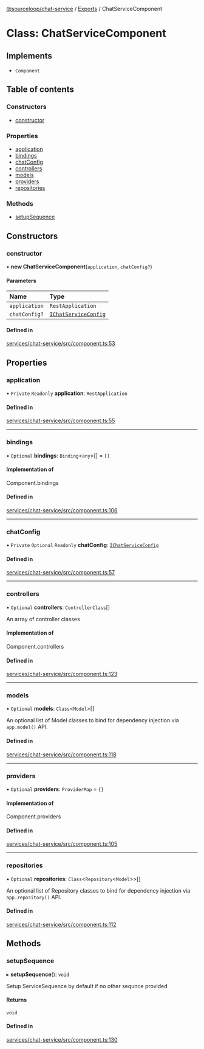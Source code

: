 [@sourceloop/chat-service](../README.md) / [Exports](../modules.md) / ChatServiceComponent

# Class: ChatServiceComponent

## Implements

- `Component`

## Table of contents

### Constructors

- [constructor](ChatServiceComponent.md#constructor)

### Properties

- [application](ChatServiceComponent.md#application)
- [bindings](ChatServiceComponent.md#bindings)
- [chatConfig](ChatServiceComponent.md#chatconfig)
- [controllers](ChatServiceComponent.md#controllers)
- [models](ChatServiceComponent.md#models)
- [providers](ChatServiceComponent.md#providers)
- [repositories](ChatServiceComponent.md#repositories)

### Methods

- [setupSequence](ChatServiceComponent.md#setupsequence)

## Constructors

### constructor

• **new ChatServiceComponent**(`application`, `chatConfig?`)

#### Parameters

| Name | Type |
| :------ | :------ |
| `application` | `RestApplication` |
| `chatConfig?` | [`IChatServiceConfig`](../interfaces/IChatServiceConfig.md) |

#### Defined in

[services/chat-service/src/component.ts:53](https://github.com/sourcefuse/loopback4-microservice-catalog/blob/77bb890a2/services/chat-service/src/component.ts#L53)

## Properties

### application

• `Private` `Readonly` **application**: `RestApplication`

#### Defined in

[services/chat-service/src/component.ts:55](https://github.com/sourcefuse/loopback4-microservice-catalog/blob/77bb890a2/services/chat-service/src/component.ts#L55)

___

### bindings

• `Optional` **bindings**: `Binding`<`any`\>[] = `[]`

#### Implementation of

Component.bindings

#### Defined in

[services/chat-service/src/component.ts:106](https://github.com/sourcefuse/loopback4-microservice-catalog/blob/77bb890a2/services/chat-service/src/component.ts#L106)

___

### chatConfig

• `Private` `Optional` `Readonly` **chatConfig**: [`IChatServiceConfig`](../interfaces/IChatServiceConfig.md)

#### Defined in

[services/chat-service/src/component.ts:57](https://github.com/sourcefuse/loopback4-microservice-catalog/blob/77bb890a2/services/chat-service/src/component.ts#L57)

___

### controllers

• `Optional` **controllers**: `ControllerClass`[]

An array of controller classes

#### Implementation of

Component.controllers

#### Defined in

[services/chat-service/src/component.ts:123](https://github.com/sourcefuse/loopback4-microservice-catalog/blob/77bb890a2/services/chat-service/src/component.ts#L123)

___

### models

• `Optional` **models**: `Class`<`Model`\>[]

An optional list of Model classes to bind for dependency injection
via `app.model()` API.

#### Defined in

[services/chat-service/src/component.ts:118](https://github.com/sourcefuse/loopback4-microservice-catalog/blob/77bb890a2/services/chat-service/src/component.ts#L118)

___

### providers

• `Optional` **providers**: `ProviderMap` = `{}`

#### Implementation of

Component.providers

#### Defined in

[services/chat-service/src/component.ts:105](https://github.com/sourcefuse/loopback4-microservice-catalog/blob/77bb890a2/services/chat-service/src/component.ts#L105)

___

### repositories

• `Optional` **repositories**: `Class`<`Repository`<`Model`\>\>[]

An optional list of Repository classes to bind for dependency injection
via `app.repository()` API.

#### Defined in

[services/chat-service/src/component.ts:112](https://github.com/sourcefuse/loopback4-microservice-catalog/blob/77bb890a2/services/chat-service/src/component.ts#L112)

## Methods

### setupSequence

▸ **setupSequence**(): `void`

Setup ServiceSequence by default if no other sequnce provided

#### Returns

`void`

#### Defined in

[services/chat-service/src/component.ts:130](https://github.com/sourcefuse/loopback4-microservice-catalog/blob/77bb890a2/services/chat-service/src/component.ts#L130)
